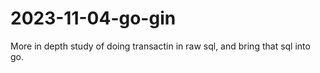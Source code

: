 # 2023-11-04-go-gin
More in depth study of doing transactin in raw sql, and bring that sql into go.

